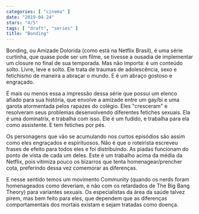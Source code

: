 ```yaml
---
categories: [ "cinema" ]
date: "2019-04-24"
stars: "4/5"
tags: [ "draft", "series" ]
title: "Bonding"
---
```

Bonding, ou Amizade Dolorida (como está na Netflix Brasil), é uma
série curtinha, que quase pode ser um filme, se tivesse a ousadia de
implementar um closure no final de sua temporada. Mas não importa:
é um conteúdo solto. Livre, leve e solto. Ele trata de traumas de
adolescência, sexo e fetichismo de maneira a abraçar o mundo. E é um
abraço gostoso e engraçado.

É mais ou menos essa a impressão dessa série que possui um elenco
afiado para sua história, que envolve a amizade entre um gay/bi e
uma garota atormentada pelos rapazes do colégio. Eles "cresceram" e
resolveram seus problemas desenvolvendo diferentes fetiches sexuais. Ela
é uma dominatrix, e trabalha com isso. Ele é um fudido, e trabalha
para ela como assistente. E tem fetiches por pés.

Os personagens que vão se acumulando nos curtos episódios são assim
como eles engraçados e espirituosos. Não é que o roteirista escreveu
frases de efeito para todos eles e foi distribuindo. As piadas funcionam
do ponto de vista de cada um deles. Este é um trabalho acima da média
da Netflix, pois vitimiza pouco os bizarros que tenta homenagear/prencher
cota, preferindo dessa vez comemorar as diferenças.

E nesse sentido temos um movimento Community (quando os nerds foram
homenageados como deveriam, e não com os retardados de The Big Bang
Theory) para variantes sexuais. Os especialistas da área da saúde
talvez pirem, mas bem feito para eles, que dependem que as diferenças
comportamentais dos mortais existam e sejam tratadas como doença.
